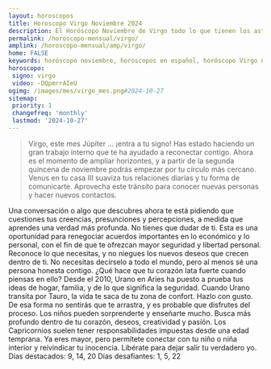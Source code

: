 ```yaml
---
layout: horoscopos
title: Horoscopo Virgo Noviembre 2024
description: El Horóscopo Noviembre de Virgo todo lo que tienen los astros preparados para este mes, amor, trabajo, familia. Todo sobre astrologia, tarot, predicciones. Horoscopo gratis en español, predicciones y astrología.
permalink: /horoscopo-mensual/virgo/
amplink: /horoscopo-mensual/amp/virgo/
home: FALSE
keywords: horóscopo noviembre, horoscopos en español, horóscopo Virgo noviembre , horóscopo esperanza gracia, horoscop, horóscopos gratis, horoscopo Virgo, Tarot, Astrologia, Zodíaco, Virgo, horoscopo gratis, horoscopo del mes 
horoscopo:
 signo: virgo
 video: -DQpmrrAIeU
ogimg: /images/mes/virgo_mes.png#2024-10-27
sitemap:
 priority: 1
 changefreq: 'monthly'
 lastmod: '2024-10-27'
---
```



 > Virgo, este mes Júpiter ... ¡entra a tu signo! Has estado haciendo un gran trabajo interno que te ha ayudado a reconectar contigo. Ahora es el momento de ampliar horizontes, y a partir de la segunda quincena de noviembre podrás empezar por tu círculo más cercano. Venus en tu casa III suaviza tus relaciones diarias y tu forma de comunicarte. Aprovecha este tránsito para conocer nuevas personas y hacer nuevos contactos.



Una conversación o algo que descubres ahora te está pidiendo que cuestiones tus creencias, presunciones y percepciones, a medida que aprendes una verdad más profunda. No tienes que dudar de ti. Esta es una oportunidad para renegociar acuerdos importantes en lo económico y lo personal, con el fin de que te ofrezcan mayor seguridad y libertad personal. Reconoce lo que necesitas, y no niegues los nuevos deseos que crecen dentro de ti. No necesitas decírselo a todo el mundo, pero al menos sé una persona honesta contigo. ¿Qué hace que tu corazón lata fuerte cuando piensas en ello? 
Desde el 2010, Urano en Aries ha puesto a prueba tus ideas de hogar, familia, y de lo que significa la seguridad. Cuando Urano transita por Tauro, la vida te saca de tu zona de confort. Hazlo con gusto. De esa forma no sentirás que te arrastra, y es probable que disfrutes del proceso. Los niños pueden sorprenderte y enseñarte mucho. Busca más profundo dentro de tu corazón, deseos, creatividad y pasión. 
Los Capricornios suelen tener responsabilidades impuestas desde una edad temprana. Ya eres mayor, pero permítete conectar con tu niño o niña interior y reivindicar tu inocencia. Libérate para dejar salir tu verdadero yo. 
Días destacados: 9, 14, 20
Días desafiantes: 1, 5, 22